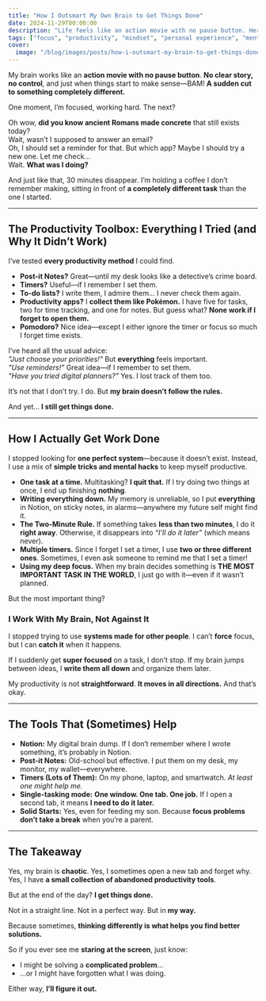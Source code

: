 ```yaml
---
title: "How I Outsmart My Own Brain to Get Things Done"
date: 2024-11-29T00:00:00
description: "Life feels like an action movie with no pause button. Here's how I handle the chaos and still get things done."
tags: ["focus", "productivity", "mindset", "personal experience", "mental strategies"]
cover:
  image: "/blog/images/posts/how-i-outsmart-my-brain-to-get-things-done.png"
---
```

My brain works like an **action movie with no pause button**. **No clear story, no control**, and just when things start to make sense—BAM! **A sudden cut to something completely different.**  

One moment, I’m focused, working hard. The next?  

Oh wow, **did you know ancient Romans made concrete** that still exists today?  
Wait, wasn’t I supposed to answer an email?  
Oh, I should set a reminder for that. But which app? Maybe I should try a new one. Let me check...  
Wait. **What was I doing?**  

And just like that, 30 minutes disappear. I’m holding a coffee I don’t remember making, sitting in front of **a completely different task** than the one I started.  

---

## **The Productivity Toolbox: Everything I Tried (and Why It Didn’t Work)**  

I’ve tested **every productivity method** I could find.  

- **Post-it Notes?** Great—until my desk looks like a detective’s crime board.  
- **Timers?** Useful—if I remember I set them.  
- **To-do lists?** I write them, I admire them... I never check them again.  
- **Productivity apps?** I **collect them like Pokémon.** I have five for tasks, two for time tracking, and one for notes. But guess what? **None work if I forget to open them.**  
- **Pomodoro?** Nice idea—except I either ignore the timer or focus so much I forget time exists.  

I’ve heard all the usual advice:  
*"Just choose your priorities!"* But **everything** feels important.  
*"Use reminders!"* Great idea—if I remember to set them.  
*"Have you tried digital planners?"* Yes. I lost track of them too.  

It’s not that I don’t try. I do. But **my brain doesn’t follow the rules.**  

And yet… **I still get things done.**  

---

## **How I Actually Get Work Done**  

I stopped looking for **one perfect system**—because it doesn’t exist. Instead, I use a mix of **simple tricks and mental hacks** to keep myself productive.  

- **One task at a time.** Multitasking? **I quit that.** If I try doing two things at once, I end up finishing **nothing**.  
- **Writing everything down.** My memory is unreliable, so I put **everything** in Notion, on sticky notes, in alarms—anywhere my future self might find it.  
- **The Two-Minute Rule.** If something takes **less than two minutes**, I do it **right away**. Otherwise, it disappears into *“I’ll do it later”* (which means never).  
- **Multiple timers.** Since I forget I set a timer, I use **two or three different ones**. Sometimes, I even ask someone to remind me that I set a timer!  
- **Using my deep focus.** When my brain decides something is **THE MOST IMPORTANT TASK IN THE WORLD**, I just go with it—even if it wasn’t planned.  

But the most important thing?  

### **I Work With My Brain, Not Against It**  

I stopped trying to use **systems made for other people**. I can’t **force** focus, but I can **catch it** when it happens.  

If I suddenly get **super focused** on a task, I don’t stop. If my brain jumps between ideas, I **write them all down** and organize them later.  

My productivity is not **straightforward**. **It moves in all directions.** And that’s okay.  

---

## **The Tools That (Sometimes) Help**  

- **Notion:** My digital brain dump. If I don’t remember where I wrote something, it’s probably in Notion.  
- **Post-it Notes:** Old-school but effective. I put them on my desk, my monitor, my wallet—everywhere.  
- **Timers (Lots of Them):** On my phone, laptop, and smartwatch. *At least one might help me.*  
- **Single-tasking mode:** **One window. One tab. One job.** If I open a second tab, it means **I need to do it later.**  
- **Solid Starts:** Yes, even for feeding my son. Because **focus problems don’t take a break** when you’re a parent.  

---

## **The Takeaway**  

Yes, my brain is **chaotic**. Yes, I sometimes open a new tab and forget why. Yes, I have **a small collection of abandoned productivity tools**.  

But at the end of the day? **I get things done.**  

Not in a straight line. Not in a perfect way. But in **my way.**  

Because sometimes, **thinking differently is what helps you find better solutions.**  

So if you ever see me **staring at the screen**, just know:  
- I might be solving a **complicated problem**...  
- ...or I might have forgotten what I was doing.  

Either way, **I’ll figure it out.**  